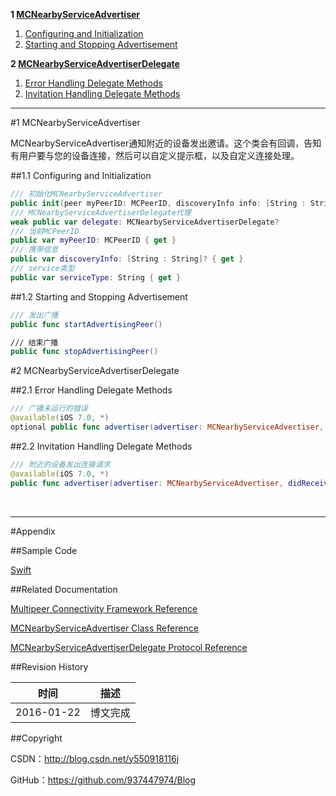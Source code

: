 **1 [MCNearbyServiceAdvertiser](#1)**

1. [Configuring and Initialization](#1.1)
2. [Starting and Stopping Advertisement](#1.2)

**2 [MCNearbyServiceAdvertiserDelegate](#2)**

1. [Error Handling Delegate Methods](#2.1)
2. [Invitation Handling Delegate Methods](#2.2)

----

#<a id="1">1 MCNearbyServiceAdvertiser

MCNearbyServiceAdvertiser通知附近的设备发出邀请。这个类会有回调，告知有用户要与您的设备连接，然后可以自定义提示框，以及自定义连接处理。

##<a id="1.1">1.1 Configuring and Initialization

```swift
/// 初始化MCNearbyServiceAdvertiser
public init(peer myPeerID: MCPeerID, discoveryInfo info: [String : String]?, serviceType: String)
/// MCNearbyServiceAdvertiserDelegate代理
weak public var delegate: MCNearbyServiceAdvertiserDelegate?
/// 当前MCPeerID
public var myPeerID: MCPeerID { get }
/// 携带信息
public var discoveryInfo: [String : String]? { get }
/// service类型
public var serviceType: String { get }
```

##<a id="1.2">1.2 Starting and Stopping Advertisement

```swift
/// 发出广播
public func startAdvertisingPeer()

/// 结束广播
public func stopAdvertisingPeer()
```

#<a id="2">2 MCNearbyServiceAdvertiserDelegate

##<a id="2.1">2.1 Error Handling Delegate Methods

```swift
/// 广播未运行的错误
@available(iOS 7.0, *)
optional public func advertiser(advertiser: MCNearbyServiceAdvertiser, didNotStartAdvertisingPeer error: NSError)
```

##<a id="2.2">2.2 Invitation Handling Delegate Methods

```swift
/// 附近的设备发出连接请求
@available(iOS 7.0, *)
public func advertiser(advertiser: MCNearbyServiceAdvertiser, didReceiveInvitationFromPeer peerID: MCPeerID, withContext context: NSData?, invitationHandler: (Bool, MCSession) -> Void)
```

&#160;

----------

#Appendix

##Sample Code

[Swift](https://github.com/937447974/Swift)

##Related Documentation

[Multipeer Connectivity Framework Reference](https://developer.apple.com/library/ios/documentation/MultipeerConnectivity/Reference/MultipeerConnectivityFramework/index.html)

[MCNearbyServiceAdvertiser Class Reference](https://developer.apple.com/library/ios/documentation/MultipeerConnectivity/Reference/MCNearbyServiceAdvertiserClassRef/index.html)

[MCNearbyServiceAdvertiserDelegate Protocol Reference](https://developer.apple.com/library/ios/documentation/MultipeerConnectivity/Reference/MCNearbyServiceAdvertiserDelegateProtocolRef/index.html)

##Revision History

| 时间 | 描述 |
| ---- | ---- |
| 2016-01-22 | 博文完成 |

##Copyright

CSDN：http://blog.csdn.net/y550918116j

GitHub：https://github.com/937447974/Blog